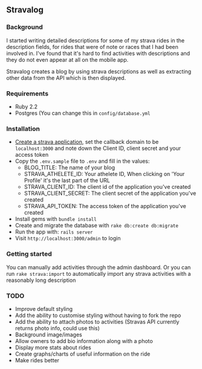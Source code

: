 ## Stravalog

### Background

I started writing detailed descriptions for some of my strava rides in the
description fields, for rides that were of note or races that I had been
involved in. I've found that it's hard to find activities with descriptions and
they do not even appear at all on the mobile app.

Stravalog creates a blog by using strava descriptions as well as extracting
other data from the API which is then displayed.

### Requirements

- Ruby 2.2
- Postgres (You can change this in `config/database.yml`

### Installation

- [Create a strava application](https://www.strava.com/settings/api), set the callback domain to be `localhost:3000` and note down the Client ID, client secret and your access token
- Copy the `.env.sample` file to `.env` and fill in the values:
  - BLOG_TITLE: The name of your blog
  - STRAVA_ATHELETE_ID: Your athelete ID, When clicking on 'Your Profile' it's the last part of the URL
  - STRAVA_CLIENT_ID: The client id of the application you've created
  - STRAVA_CLIENT_SECRET: The client secret of the application you've created
  - STRAVA_API_TOKEN: The access token of the application you've created
- Install gems with `bundle install`
- Create and migrate the database with `rake db:create db:migrate`
- Run the app with: `rails server`
- Visit `http://localhost:3000/admin` to login

### Getting started

You can manually add activities through the admin dashboard. Or you can run
`rake strava:import` to automatically import any strava activities with a
reasonably long description

### TODO

- Improve default styling
- Add the ability to customise styling without having to fork the repo
- Add the ability to attach photos to activities (Stravas API currently returns photo info, could use this)
- Background image/images
- Allow owners to add bio information along with a photo
- Display more stats about rides
- Create graphs/charts of useful information on the ride
- Make rides better

